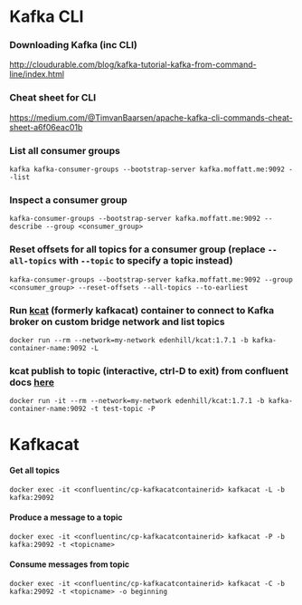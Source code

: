 # Kafka CLI

### Downloading Kafka (inc CLI)
http://cloudurable.com/blog/kafka-tutorial-kafka-from-command-line/index.html

### Cheat sheet for CLI
https://medium.com/@TimvanBaarsen/apache-kafka-cli-commands-cheat-sheet-a6f06eac01b

### List all consumer groups
```shell
kafka kafka-consumer-groups --bootstrap-server kafka.moffatt.me:9092 --list
```

### Inspect a consumer group
```shell
kafka-consumer-groups --bootstrap-server kafka.moffatt.me:9092 --describe --group <consumer_group>
```

### Reset offsets for all topics for a consumer group (replace `--all-topics` with `--topic` to specify a topic instead)
```shell
kafka-consumer-groups --bootstrap-server kafka.moffatt.me:9092 --group <consumer_group> --reset-offsets --all-topics --to-earliest
```

### Run [kcat](https://github.com/edenhill/kcat) (formerly kafkacat) container to connect to Kafka broker on custom bridge network and list topics
```shell
docker run --rm --network=my-network edenhill/kcat:1.7.1 -b kafka-container-name:9092 -L
```

### kcat publish to topic (interactive, ctrl-D to exit) from confluent docs [here](https://docs.confluent.io/platform/current/app-development/kafkacat-usage.html#producer-mode)
```shell
docker run -it --rm --network=my-network edenhill/kcat:1.7.1 -b kafka-container-name:9092 -t test-topic -P
```

# Kafkacat

#### Get all topics
```shell
docker exec -it <confluentinc/cp-kafkacatcontainerid> kafkacat -L -b kafka:29092
```

#### Produce a message to a topic 
```shell
docker exec -it <confluentinc/cp-kafkacatcontainerid> kafkacat -P -b kafka:29092 -t <topicname>
```

#### Consume messages from topic 
```shell
docker exec -it <confluentinc/cp-kafkacatcontainerid> kafkacat -C -b kafka:29092 -t <topicname> -o beginning
```
